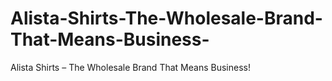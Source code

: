 # Alista-Shirts-The-Wholesale-Brand-That-Means-Business-
Alista Shirts – The Wholesale Brand That Means Business!
